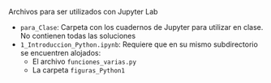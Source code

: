 Archivos para ser utilizados con Jupyter Lab 

* `para_Clase`: Carpeta con los cuadernos de Jupyter para utilizar en clase. No contienen todas las soluciones
* `1_Introduccion_Python.ipynb`: Requiere que en su mismo subdirectorio se encuentren alojados:
  * El archivo `funciones_varias.py`
  * La carpeta `figuras_Python1`
  
